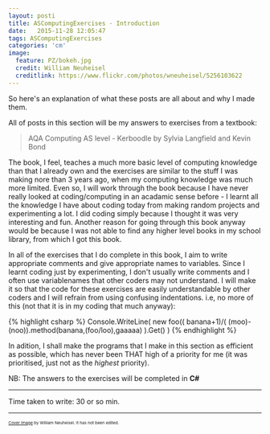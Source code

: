 ```yaml
---
layout: posti
title: ASComputingExercises - Introduction
date:   2015-11-28 12:05:47
tags: ASComputingExercises
categories: 'cm'
image:
  feature: PZ/bokeh.jpg
  credit: William Neuheisel
  creditlink: https://www.flickr.com/photos/wneuheisel/5256103622
---
```


So here's an explanation of what these posts are all about and why I made them.

All of posts in this section will be my answers to exercises from a textbook:
> AQA Computing AS level - Kerboodle by Sylvia Langfield and Kevin Bond

The book, I feel, teaches a much more basic level of computing knowledge than that I already own and the exercises are similar to the stuff I was making nore than 3 years ago, when my computing knowledge was much more limited. Even so, I will work through the book because I have never really looked at coding/computing in an acadamic sense before - I learnt all the knowledge I have about coding today from making random projects and experimenting a lot. I did coding simply because I thought it was very interesting and fun. Another reason for going through this book anyway would be because I was not able to find any higher level books in my school library, from which I got this book.

In all of the exercises that I do complete in this book, I aim to write appropriate comments and give appropriate names to variables. Since I learnt coding just by experimenting, I don't usually write comments and I often use variablenames that other coders may not understand. I will make it so that the code for these exercises are easily understandable by other coders and I will refrain from using confusing indentations. i.e, no more of this (not that it is in my coding that much anyway):

{% highlight csharp %}
Console.WriteLine(
new foo((
banana+1)/(
(moo)-(noo)).method(banana,(foo/loo),gaaaaa)
).Get()
)
{% endhighlight %}

In adition, I shall make the programs that I make in this section as efficient as possible, which has never been THAT high of a priority for me (it was prioritised, just not as the _highest_ priority).

NB: The answers to the exercises will be completed in __C#__

---
<!-- footer -->

Time taken to write: 30 or so min.

---
<!-- Ack -->
<small><small><small><a href="https://www.flickr.com/photos/wneuheisel/5256103622">Cover Image</a> by William Neuheisel. It has not been edited.</small></small></small>